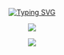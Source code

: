 <p align="center">
  <a href=<a href="https://git.io/typing-svg"><img src="https://readme-typing-svg.demolab.com?font=Rampart+One&size=40&pause=1000&color=29FF22&center=true&vCenter=true&multiline=true&repeat=false&width=600&height=200&lines=Hi+there+%F0%9F%91%8B%2C;I'm+Francisco+Molina;Aka-DoctorCode;Front+End+Web+Development" alt="Typing SVG"></a>
</p>
<p align="center">
<img src="https://i.pinimg.com/originals/06/60/ef/0660efe82fa3da42ed56eef013171835.gif"/>
</p>
<p align="center"><img src="https://github-readme-stats.vercel.app/api/top-langs/?username=Aka-DoctorCode&layout=compact&bg_color=000&theme=merko&hide_border&langs_count=10"
</p>

<!--
https://github.com/anuraghazra/github-readme-stats/blob/master/docs/readme_es.md#personalización
**Aka-DoctorCode/aka-DoctorCode** is a ✨ _special_ ✨ repository because its `README.md` (this file) appears on your GitHub profile.

Here are some ideas to get you started:

- 🔭 I’m currently working on ...
- 🌱 I’m currently learning ...
- 👯 I’m looking to collaborate on ...
- 🤔 I’m looking for help with ...
- 💬 Ask me about ...
- 📫 How to reach me: ...
- 😄 Pronouns: ...
- ⚡ Fun fact: ...
-->
